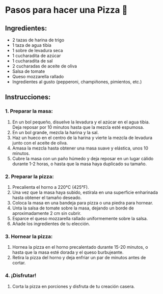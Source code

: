 # Pasos para hacer una Pizza 🍕

## Ingredientes:
- 2 tazas de harina de trigo
- 1 taza de agua tibia
- 1 sobre de levadura seca
- 1 cucharadita de azúcar
- 1 cucharadita de sal
- 2 cucharadas de aceite de oliva
- Salsa de tomate
- Queso mozzarella rallado
- Ingredientes al gusto (pepperoni, champiñones, pimientos, etc.)

## Instrucciones:

### 1. Preparar la masa:
1. En un bol pequeño, disuelve la levadura y el azúcar en el agua tibia. Deja reposar por 10 minutos hasta que la mezcla esté espumosa.
2. En un bol grande, mezcla la harina y la sal.
3. Haz un hueco en el centro de la harina y vierte la mezcla de levadura junto con el aceite de oliva.
4. Amasa la mezcla hasta obtener una masa suave y elástica, unos 10 minutos.
5. Cubre la masa con un paño húmedo y deja reposar en un lugar cálido durante 1-2 horas, o hasta que la masa haya duplicado su tamaño.

### 2. Preparar la pizza:
1. Precalienta el horno a 220°C (425°F).
2. Una vez que la masa haya subido, estírala en una superficie enharinada hasta obtener el tamaño deseado.
3. Coloca la masa en una bandeja para pizza o una piedra para hornear.
4. Unta la salsa de tomate sobre la masa, dejando un borde de aproximadamente 2 cm sin cubrir.
5. Esparce el queso mozzarella rallado uniformemente sobre la salsa.
6. Añade los ingredientes de tu elección.

### 3. Hornear la pizza:
1. Hornea la pizza en el horno precalentado durante 15-20 minutos, o hasta que la masa esté dorada y el queso burbujeante.
2. Retira la pizza del horno y deja enfriar un par de minutos antes de cortar.

### 4. ¡Disfrutar!
1. Corta la pizza en porciones y disfruta de tu creación casera.